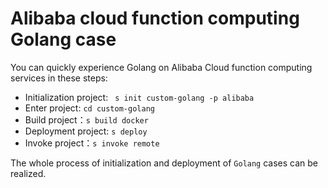 # Alibaba cloud function computing Golang case

You can quickly experience Golang on Alibaba Cloud function computing services in these steps:

- Initialization project: ` s init custom-golang -p alibaba`
- Enter project: `cd custom-golang`
- Build project：`s build docker`
- Deployment project: `s deploy`
- Invoke project：`s invoke remote`

The whole process of initialization and deployment of `Golang` cases can be realized.